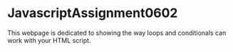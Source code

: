 # JavascriptAssignment0602
 This webpage is dedicated to showing the way loops and conditionals can work with your HTML script.
